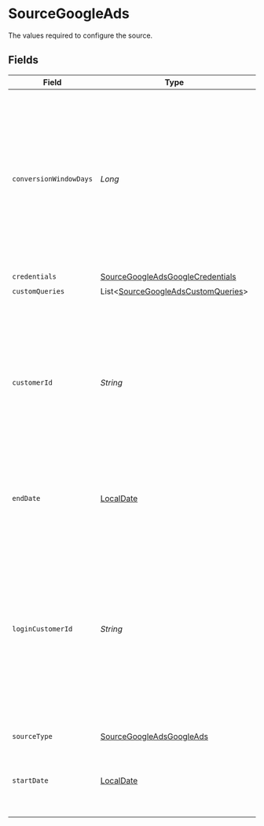 # SourceGoogleAds

The values required to configure the source.


## Fields

| Field                                                                                                                                                                                                                                                                                                                                | Type                                                                                                                                                                                                                                                                                                                                 | Required                                                                                                                                                                                                                                                                                                                             | Description                                                                                                                                                                                                                                                                                                                          | Example                                                                                                                                                                                                                                                                                                                              |
| ------------------------------------------------------------------------------------------------------------------------------------------------------------------------------------------------------------------------------------------------------------------------------------------------------------------------------------ | ------------------------------------------------------------------------------------------------------------------------------------------------------------------------------------------------------------------------------------------------------------------------------------------------------------------------------------ | ------------------------------------------------------------------------------------------------------------------------------------------------------------------------------------------------------------------------------------------------------------------------------------------------------------------------------------ | ------------------------------------------------------------------------------------------------------------------------------------------------------------------------------------------------------------------------------------------------------------------------------------------------------------------------------------ | ------------------------------------------------------------------------------------------------------------------------------------------------------------------------------------------------------------------------------------------------------------------------------------------------------------------------------------ |
| `conversionWindowDays`                                                                                                                                                                                                                                                                                                               | *Long*                                                                                                                                                                                                                                                                                                                               | :heavy_minus_sign:                                                                                                                                                                                                                                                                                                                   | A conversion window is the number of days after an ad interaction (such as an ad click or video view) during which a conversion, such as a purchase, is recorded in Google Ads. For more information, see <a href="https://support.google.com/google-ads/answer/3123169?hl=en">Google's documentation</a>.                           | 14                                                                                                                                                                                                                                                                                                                                   |
| `credentials`                                                                                                                                                                                                                                                                                                                        | [SourceGoogleAdsGoogleCredentials](../../models/shared/SourceGoogleAdsGoogleCredentials.md)                                                                                                                                                                                                                                          | :heavy_check_mark:                                                                                                                                                                                                                                                                                                                   | N/A                                                                                                                                                                                                                                                                                                                                  |                                                                                                                                                                                                                                                                                                                                      |
| `customQueries`                                                                                                                                                                                                                                                                                                                      | List<[SourceGoogleAdsCustomQueries](../../models/shared/SourceGoogleAdsCustomQueries.md)>                                                                                                                                                                                                                                            | :heavy_minus_sign:                                                                                                                                                                                                                                                                                                                   | N/A                                                                                                                                                                                                                                                                                                                                  |                                                                                                                                                                                                                                                                                                                                      |
| `customerId`                                                                                                                                                                                                                                                                                                                         | *String*                                                                                                                                                                                                                                                                                                                             | :heavy_check_mark:                                                                                                                                                                                                                                                                                                                   | Comma-separated list of (client) customer IDs. Each customer ID must be specified as a 10-digit number without dashes. For detailed instructions on finding this value, refer to our <a href="https://docs.airbyte.com/integrations/sources/google-ads#setup-guide">documentation</a>.                                               | 6783948572,5839201945                                                                                                                                                                                                                                                                                                                |
| `endDate`                                                                                                                                                                                                                                                                                                                            | [LocalDate](https://docs.oracle.com/javase/8/docs/api/java/time/LocalDate.html)                                                                                                                                                                                                                                                      | :heavy_minus_sign:                                                                                                                                                                                                                                                                                                                   | UTC date in the format YYYY-MM-DD. Any data after this date will not be replicated.                                                                                                                                                                                                                                                  | 2017-01-30                                                                                                                                                                                                                                                                                                                           |
| `loginCustomerId`                                                                                                                                                                                                                                                                                                                    | *String*                                                                                                                                                                                                                                                                                                                             | :heavy_minus_sign:                                                                                                                                                                                                                                                                                                                   | If your access to the customer account is through a manager account, this field is required, and must be set to the 10-digit customer ID of the manager account. For more information about this field, refer to <a href="https://developers.google.com/google-ads/api/docs/concepts/call-structure#cid">Google's documentation</a>. | 7349206847                                                                                                                                                                                                                                                                                                                           |
| `sourceType`                                                                                                                                                                                                                                                                                                                         | [SourceGoogleAdsGoogleAds](../../models/shared/SourceGoogleAdsGoogleAds.md)                                                                                                                                                                                                                                                          | :heavy_check_mark:                                                                                                                                                                                                                                                                                                                   | N/A                                                                                                                                                                                                                                                                                                                                  |                                                                                                                                                                                                                                                                                                                                      |
| `startDate`                                                                                                                                                                                                                                                                                                                          | [LocalDate](https://docs.oracle.com/javase/8/docs/api/java/time/LocalDate.html)                                                                                                                                                                                                                                                      | :heavy_check_mark:                                                                                                                                                                                                                                                                                                                   | UTC date in the format YYYY-MM-DD. Any data before this date will not be replicated.                                                                                                                                                                                                                                                 | 2017-01-25                                                                                                                                                                                                                                                                                                                           |